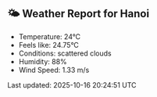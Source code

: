 <!-- WEATHER-START -->
## 🌤 Weather Report for Hanoi

- Temperature: 24°C
- Feels like: 24.75°C
- Conditions: scattered clouds
- Humidity: 88%
- Wind Speed: 1.33 m/s

Last updated: 2025-10-16 20:24:51 UTC
<!-- WEATHER-END -->
